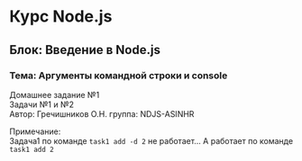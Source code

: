 # Курс Node.js  
## Блок: Введение в Node.js  
### Тема: Аргументы командной строки и console 
Домашнее задание №1  
Задачи №1 и №2  
Автор: Гречишников О.Н. группа: NDJS-ASINHR

Примечание:  
Задача1 по команде `task1 add -d 2` не работает... А работает по команде `task1 add 2`
